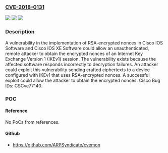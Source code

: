 ### [CVE-2018-0131](https://cve.mitre.org/cgi-bin/cvename.cgi?name=CVE-2018-0131)
![](https://img.shields.io/static/v1?label=Product&message=IOS%20and%20IOS%20XE&color=blue)
![](https://img.shields.io/static/v1?label=Version&message=n%2Fa&color=blue)
![](https://img.shields.io/static/v1?label=Vulnerability&message=CWE-326&color=brighgreen)

### Description

A vulnerability in the implementation of RSA-encrypted nonces in Cisco IOS Software and Cisco IOS XE Software could allow an unauthenticated, remote attacker to obtain the encrypted nonces of an Internet Key Exchange Version 1 (IKEv1) session. The vulnerability exists because the affected software responds incorrectly to decryption failures. An attacker could exploit this vulnerability sending crafted ciphertexts to a device configured with IKEv1 that uses RSA-encrypted nonces. A successful exploit could allow the attacker to obtain the encrypted nonces. Cisco Bug IDs: CSCve77140.

### POC

#### Reference
No PoCs from references.

#### Github
- https://github.com/ARPSyndicate/cvemon

